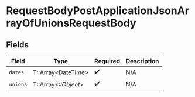 # RequestBodyPostApplicationJsonArrayOfUnionsRequestBody


## Fields

| Field                                                                                  | Type                                                                                   | Required                                                                               | Description                                                                            |
| -------------------------------------------------------------------------------------- | -------------------------------------------------------------------------------------- | -------------------------------------------------------------------------------------- | -------------------------------------------------------------------------------------- |
| `dates`                                                                                | T::Array<[DateTime](https://ruby-doc.org/stdlib-2.6.1/libdoc/date/rdoc/DateTime.html)> | :heavy_check_mark:                                                                     | N/A                                                                                    |
| `unions`                                                                               | T::Array<*::Object*>                                                                   | :heavy_check_mark:                                                                     | N/A                                                                                    |